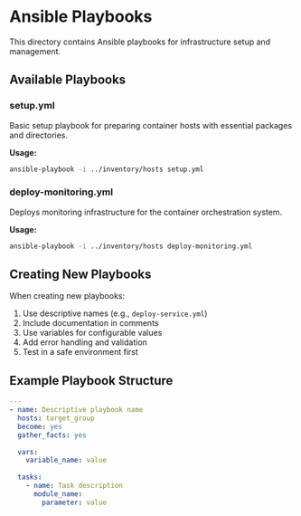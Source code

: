 # Ansible Playbooks

This directory contains Ansible playbooks for infrastructure setup and management.

## Available Playbooks

### setup.yml
Basic setup playbook for preparing container hosts with essential packages and directories.

**Usage:**
```bash
ansible-playbook -i ../inventory/hosts setup.yml
```

### deploy-monitoring.yml
Deploys monitoring infrastructure for the container orchestration system.

**Usage:**
```bash
ansible-playbook -i ../inventory/hosts deploy-monitoring.yml
```

## Creating New Playbooks

When creating new playbooks:
1. Use descriptive names (e.g., `deploy-service.yml`)
2. Include documentation in comments
3. Use variables for configurable values
4. Add error handling and validation
5. Test in a safe environment first

## Example Playbook Structure

```yaml
---
- name: Descriptive playbook name
  hosts: target_group
  become: yes
  gather_facts: yes
  
  vars:
    variable_name: value
  
  tasks:
    - name: Task description
      module_name:
        parameter: value
```
